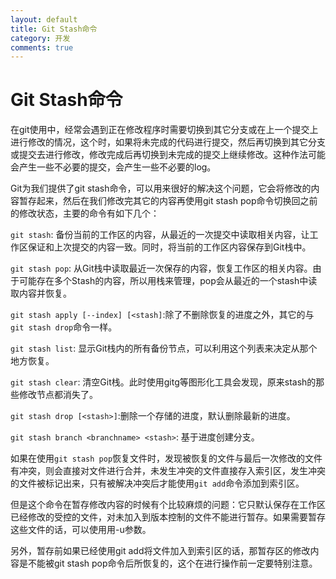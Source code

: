 ```yaml
---
layout: default
title: Git Stash命令
category: 开发
comments: true
---
```


# Git Stash命令

在git使用中，经常会遇到正在修改程序时需要切换到其它分支或在上一个提交上进行修改的情况，这个时，如果将未完成的代码进行提交，然后再切换到其它分支或提交去进行修改，修改完成后再切换到未完成的提交上继续修改。这种作法可能会产生一些不必要的提交，会产生一些不必要的log。

Git为我们提供了git stash命令，可以用来很好的解决这个问题，它会将修改的内容暂存起来，然后在我们修改完其它的内容再使用git stash pop命令切换回之前的修改状态，主要的命令有如下几个：

`git stash`: 备份当前的工作区的内容，从最近的一次提交中读取相关内容，让工作区保证和上次提交的内容一致。同时，将当前的工作区内容保存到Git栈中。

`git stash pop`: 从Git栈中读取最近一次保存的内容，恢复工作区的相关内容。由于可能存在多个Stash的内容，所以用栈来管理，pop会从最近的一个stash中读取内容并恢复。

`git stash apply [--index] [<stash]`:除了不删除恢复的进度之外，其它的与`git stash drop`命令一样。

`git stash list`: 显示Git栈内的所有备份节点，可以利用这个列表来决定从那个地方恢复。

`git stash clear`: 清空Git栈。此时使用gitg等图形化工具会发现，原来stash的那些修改节点都消失了。

`git stash drop [<stash>]`:删除一个存储的进度，默认删除最新的进度。

`git stash branch <branchname> <stash>`: 基于进度创建分支。

如果在使用`git stash pop`恢复文件时，发现被恢复的文件与最后一次修改的文件有冲突，则会直接对文件进行合并，未发生冲突的文件直接存入索引区，发生冲突的文件被标记出来，只有被解决冲突后才能使用`git add`命令添加到索引区。

但是这个命令在暂存修改内容的时候有个比较麻烦的问题：它只默认保存在工作区已经修改的受控的文件，对未加入到版本控制的文件不能进行暂存。如果需要暂存这些文件的话，可以使用用-u参数。

另外，暂存前如果已经使用git add将文件加入到索引区的话，那暂存区的修改内容是不能被git stash pop命令后所恢复的，这个在进行操作前一定要特别注意。

